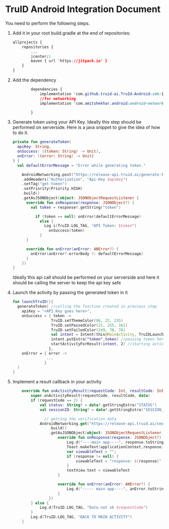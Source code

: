 # TruID Android Integration Document

You need to perform the following steps. 

1.  Add it in your root build.gradle at the end of repositories:

    ```css
    allprojects {
        repositories {
            ...
            jcenter()
            maven { url 'https://jitpack.io' }
        }
    }
    
    ```
2.  Add the dependency
    ```css
            dependencies {
                implementation 'com.github.truid-ai.TruId-Android:sdk:1.4.22'
                //for networking
                implementation 'com.amitshekhar.android:android-networking:1.0.2'
    
            }
    ```
3. Generate token using your API Key. Ideally this step should be performed on serverside. Here is a java snippet to give the idea of how to do it.
    ```kotlin
    private fun generateToken(
      apiKey: String,
      onSuccess: ((token: String) -> Unit),
      onError: ((error: String) -> Unit)
    ) {
      val defaultErrorMessage = "Error while generating token."

        AndroidNetworking.post("https://release-api.truid.ai/generate-token/")
        .addHeaders("Authorization", "Api-Key $apiKey")
        .setTag("get-token")
        .setPriority(Priority.HIGH)
        .build()
        .getAsJSONObject(object: JSONObjectRequestListener {
          override fun onResponse(response: JSONObject?) {
            val token = response?.getString("token")

              if (token == null) onError(defaultErrorMessage)
                else {
                  Log.i(TruID.LOG_TAG, "API Token: $token")
                    onSuccess(token)
                }
          }

          override fun onError(anError: ANError?) {
            onError(anError?.errorBody ?: defaultErrorMessage)
          }
        })
    }
    ```
    Ideally this api call should be performed on your serverside and here it should be calling the server to keep the api key safe

4. Launch the activity by passing the generated token in it

   ```kotlin
   fun launchTruID(){
     generateToken( //calling the function created in previous step
       apiKey = "<API Key goes here>",
       onSuccess = { token ->
                    TruID.setThemeColor(96, 22, 235)
                    TruID.setPassedColor(21, 255, 161)
                    TruID.setFailedColor(249, 78, 78)
                    val intent = Intent(this@MainActivity, TruIDLaunchActivity::class.java)
                    intent.putExtra("token",token) //passing token here
                    startActivityForResult(intent, 2) //starting activity
                   },
       onError = { error ->
                  ...
                 }
     )
   }
   ```

5. Implement a result callback in your  activity

   ```kotlin
       override fun onActivityResult(requestCode: Int, resultCode: Int, data: Intent?) {
           super.onActivityResult(requestCode, resultCode, data)
           if (requestCode == 2) {
               val status: String? = data?.getStringExtra("STATUS")
               val sessionID: String? = data?.getStringExtra("SESSION_ID")
   
                 // getting the verification data
               AndroidNetworking.get("https://release-api.truid.ai/sessions/${sessionID}/")
                   .build()
                   .getAsJSONObject(object: JSONObjectRequestListener {
                       override fun onResponse(response: JSONObject?) {
                           Log.d("----main app----", response.toString())
                           Toast.makeText(applicationContext,response.toString() , Toast.LENGTH_LONG).show()
                           var viewableText = "";
                           if (response != null) {
                               viewableText = "response: ${response}"
                           }
                           textView.text = viewableText
                       }
   
                       override fun onError(anError: ANError?) {
                           Log.d("----- main app----", anError.toString())
                       }
                   })
           } else {
               Log.d(TruID.LOG_TAG, "Data not ok $requestCode")
           }
           Log.d(TruID.LOG_TAG, "BACK TO MAIN ACTIVITY")
       }
   
   ```

   
